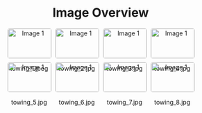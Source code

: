 <h1 style ="text-align: center;"> Image Overview </h1>
<div style="display: flex; flex-wrap: wrap; gap: 10px; justify-content: center;">
<div style="flex: 1 1 calc(33.333% - 20px); max-width: 100px; text-align: center;">
<img src="https://media.evkx.net/multimedia/technology/cargoandtowing/towing/towing_1_xst.jpeg" alt="Image 1" style="width: 100%; border: 1px solid #ddd; border-radius: 5px;">
<p>towing_1.jpeg</p>
</div>
<div style="flex: 1 1 calc(33.333% - 20px); max-width: 100px; text-align: center;">
<img src="https://media.evkx.net/multimedia/technology/cargoandtowing/towing/towing_2_xst.jpg" alt="Image 1" style="width: 100%; border: 1px solid #ddd; border-radius: 5px;">
<p>towing_2.jpg</p>
</div>
<div style="flex: 1 1 calc(33.333% - 20px); max-width: 100px; text-align: center;">
<img src="https://media.evkx.net/multimedia/technology/cargoandtowing/towing/towing_3_xst.jpg" alt="Image 1" style="width: 100%; border: 1px solid #ddd; border-radius: 5px;">
<p>towing_3.jpg</p>
</div>
<div style="flex: 1 1 calc(33.333% - 20px); max-width: 100px; text-align: center;">
<img src="https://media.evkx.net/multimedia/technology/cargoandtowing/towing/towing_4_xst.jpg" alt="Image 1" style="width: 100%; border: 1px solid #ddd; border-radius: 5px;">
<p>towing_4.jpg</p>
</div>
<div style="flex: 1 1 calc(33.333% - 20px); max-width: 100px; text-align: center;">
<img src="https://media.evkx.net/multimedia/technology/cargoandtowing/towing/towing_5_xst.jpg" alt="Image 1" style="width: 100%; border: 1px solid #ddd; border-radius: 5px;">
<p>towing_5.jpg</p>
</div>
<div style="flex: 1 1 calc(33.333% - 20px); max-width: 100px; text-align: center;">
<img src="https://media.evkx.net/multimedia/technology/cargoandtowing/towing/towing_6_xst.jpg" alt="Image 1" style="width: 100%; border: 1px solid #ddd; border-radius: 5px;">
<p>towing_6.jpg</p>
</div>
<div style="flex: 1 1 calc(33.333% - 20px); max-width: 100px; text-align: center;">
<img src="https://media.evkx.net/multimedia/technology/cargoandtowing/towing/towing_7_xst.jpg" alt="Image 1" style="width: 100%; border: 1px solid #ddd; border-radius: 5px;">
<p>towing_7.jpg</p>
</div>
<div style="flex: 1 1 calc(33.333% - 20px); max-width: 100px; text-align: center;">
<img src="https://media.evkx.net/multimedia/technology/cargoandtowing/towing/towing_8_xst.jpg" alt="Image 1" style="width: 100%; border: 1px solid #ddd; border-radius: 5px;">
<p>towing_8.jpg</p>
</div>
</div>
